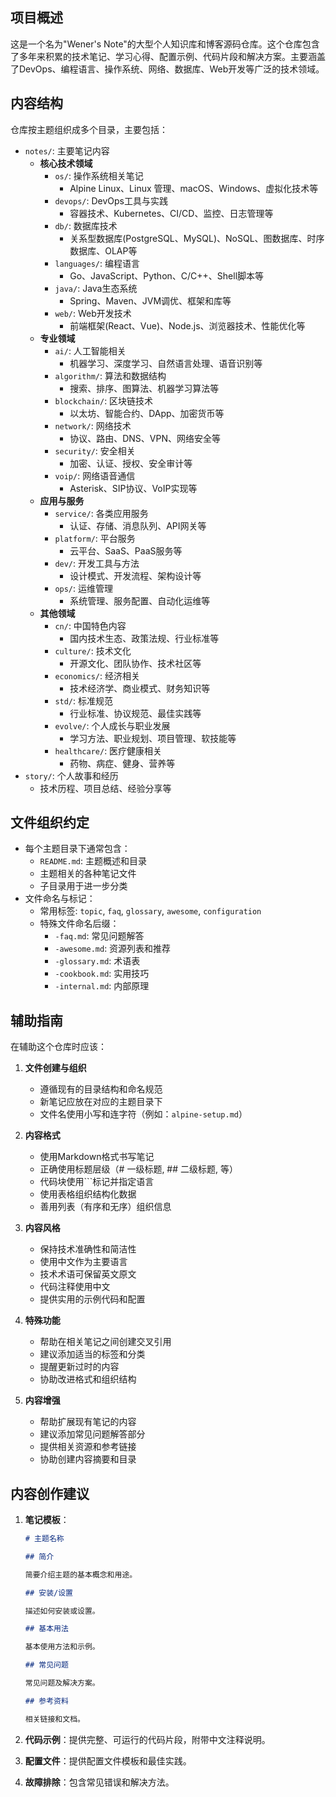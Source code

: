 ## 项目概述

这是一个名为"Wener's Note"的大型个人知识库和博客源码仓库。这个仓库包含了多年来积累的技术笔记、学习心得、配置示例、代码片段和解决方案。主要涵盖了DevOps、编程语言、操作系统、网络、数据库、Web开发等广泛的技术领域。

## 内容结构

仓库按主题组织成多个目录，主要包括：

- `notes/`: 主要笔记内容
  - **核心技术领域**
    - `os/`: 操作系统相关笔记
      - Alpine Linux、Linux 管理、macOS、Windows、虚拟化技术等
    - `devops/`: DevOps工具与实践
      - 容器技术、Kubernetes、CI/CD、监控、日志管理等
    - `db/`: 数据库技术
      - 关系型数据库(PostgreSQL、MySQL)、NoSQL、图数据库、时序数据库、OLAP等
    - `languages/`: 编程语言
      - Go、JavaScript、Python、C/C++、Shell脚本等
    - `java/`: Java生态系统
      - Spring、Maven、JVM调优、框架和库等
    - `web/`: Web开发技术
      - 前端框架(React、Vue)、Node.js、浏览器技术、性能优化等
  - **专业领域**
    - `ai/`: 人工智能相关
      - 机器学习、深度学习、自然语言处理、语音识别等
    - `algorithm/`: 算法和数据结构
      - 搜索、排序、图算法、机器学习算法等
    - `blockchain/`: 区块链技术
      - 以太坊、智能合约、DApp、加密货币等
    - `network/`: 网络技术
      - 协议、路由、DNS、VPN、网络安全等
    - `security/`: 安全相关
      - 加密、认证、授权、安全审计等
    - `voip/`: 网络语音通信
      - Asterisk、SIP协议、VoIP实现等
  - **应用与服务**
    - `service/`: 各类应用服务
      - 认证、存储、消息队列、API网关等
    - `platform/`: 平台服务
      - 云平台、SaaS、PaaS服务等
    - `dev/`: 开发工具与方法
      - 设计模式、开发流程、架构设计等
    - `ops/`: 运维管理
      - 系统管理、服务配置、自动化运维等
  - **其他领域**
    - `cn/`: 中国特色内容
      - 国内技术生态、政策法规、行业标准等
    - `culture/`: 技术文化
      - 开源文化、团队协作、技术社区等
    - `economics/`: 经济相关
      - 技术经济学、商业模式、财务知识等
    - `std/`: 标准规范
      - 行业标准、协议规范、最佳实践等
    - `evolve/`: 个人成长与职业发展
      - 学习方法、职业规划、项目管理、软技能等
    - `healthcare/`: 医疗健康相关
      - 药物、病症、健身、营养等
- `story/`: 个人故事和经历
  - 技术历程、项目总结、经验分享等

## 文件组织约定

- 每个主题目录下通常包含：
  - `README.md`: 主题概述和目录
  - 主题相关的各种笔记文件
  - 子目录用于进一步分类
- 文件命名与标记：
  - 常用标签: `topic`, `faq`, `glossary`, `awesome`, `configuration`
  - 特殊文件命名后缀：
    - `-faq.md`: 常见问题解答
    - `-awesome.md`: 资源列表和推荐
    - `-glossary.md`: 术语表
    - `-cookbook.md`: 实用技巧
    - `-internal.md`: 内部原理

## 辅助指南

在辅助这个仓库时应该：

1. **文件创建与组织**

   - 遵循现有的目录结构和命名规范
   - 新笔记应放在对应的主题目录下
   - 文件名使用小写和连字符（例如：`alpine-setup.md`）

2. **内容格式**

   - 使用Markdown格式书写笔记
   - 正确使用标题层级（# 一级标题, ## 二级标题, 等）
   - 代码块使用```标记并指定语言
   - 使用表格组织结构化数据
   - 善用列表（有序和无序）组织信息

3. **内容风格**

   - 保持技术准确性和简洁性
   - 使用中文作为主要语言
   - 技术术语可保留英文原文
   - 代码注释使用中文
   - 提供实用的示例代码和配置

4. **特殊功能**

   - 帮助在相关笔记之间创建交叉引用
   - 建议添加适当的标签和分类
   - 提醒更新过时的内容
   - 协助改进格式和组织结构

5. **内容增强**
   - 帮助扩展现有笔记的内容
   - 建议添加常见问题解答部分
   - 提供相关资源和参考链接
   - 协助创建内容摘要和目录

## 内容创作建议

1. **笔记模板**：

   ```markdown
   # 主题名称

   ## 简介

   简要介绍主题的基本概念和用途。

   ## 安装/设置

   描述如何安装或设置。

   ## 基本用法

   基本使用方法和示例。

   ## 常见问题

   常见问题及解决方案。

   ## 参考资料

   相关链接和文档。
   ```

2. **代码示例**：提供完整、可运行的代码片段，附带中文注释说明。

3. **配置文件**：提供配置文件模板和最佳实践。

4. **故障排除**：包含常见错误和解决方法。

